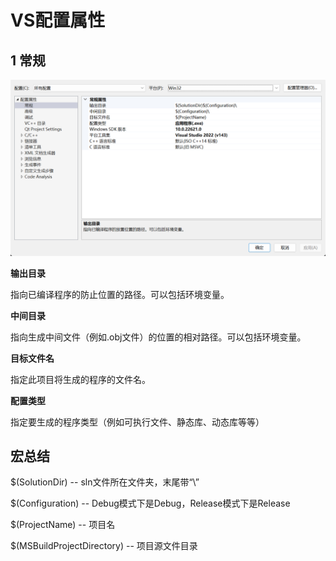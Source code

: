 # VS配置属性

## 1 常规

![](./images/3_VS配置属性-常规.png)

**输出目录**

指向已编译程序的防止位置的路径。可以包括环境变量。

**中间目录**

指向生成中间文件（例如.obj文件）的位置的相对路径。可以包括环境变量。

**目标文件名**

指定此项目将生成的程序的文件名。

**配置类型**

指定要生成的程序类型（例如可执行文件、静态库、动态库等等）



## 宏总结

$(SolutionDir)  -- sln文件所在文件夹，末尾带“\”

$(Configuration) -- Debug模式下是Debug，Release模式下是Release

$(ProjectName) -- 项目名

$(MSBuildProjectDirectory) -- 项目源文件目录